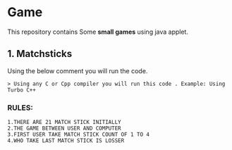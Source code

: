 # Game

This repository contains Some **small games** using java applet.

## 1. Matchsticks

Using the below comment you will run the code.
```
> Using any C or Cpp compiler you will run this code . Example: Using Turbo C++
```

### RULES:
```
1.THERE ARE 21 MATCH STICK INITIALLY
2.THE GAME BETWEEN USER AND COMPUTER
3.FIRST USER TAKE MATCH STICK COUNT OF 1 TO 4
4.WHO TAKE LAST MATCH STICK IS LOSSER
```
